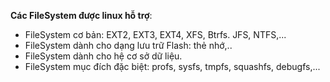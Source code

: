 **Các FileSystem được linux hỗ trợ**:

- FileSystem cơ bản: EXT2, EXT3, EXT4, XFS, Btrfs. JFS, NTFS,...
- FileSystem dành cho dạng lưu trữ Flash: thẻ nhớ,..
- FileSystem dành cho hệ cơ sở dữ liệu.
- FileSystem mục đích đặc biệt: profs, sysfs, tmpfs, squashfs, debugfs,...

